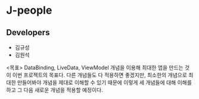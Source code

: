 # J-people

## Developers
- 김규성
- 김원석

<목표>
DataBinding, LiveData, ViewModel 개념을 이용해 최대한 앱을 만드는 것이 이번 프로젝트의 목표다.
다른 개념들도 다 적용하면 좋겠지만, 최소한의 개념으로 최대한 만들어봐야 개념을 제대로 이해할 수 있기 때문에
이렇게 세 개념들에 대해 이해를 하고 그 다음 새로운 개념을 적용할 예정이다.
